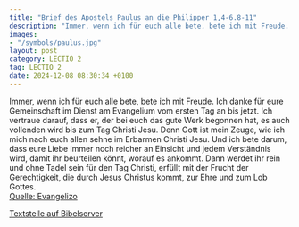 ```yaml
---
title: "Brief des Apostels Paulus an die Philipper 1,4-6.8-11"
description: "Immer, wenn ich für euch alle bete, bete ich mit Freude. Ich danke für eure Gemeinschaft im Dienst am Evangelium vom ersten Tag an bis jetzt. Ich vertraue darauf, dass er, der bei euch das gute Werk begonnen hat, es auch vollenden wird bis zum Tag Christi Jesu. Denn Gott ist mein...."
images:
- "/symbols/paulus.jpg"
layout: post
category: LECTIO 2
tag: LECTIO 2
date: 2024-12-08 08:30:34 +0100
---
```

Immer, wenn ich für euch alle bete, bete ich mit Freude.
Ich danke für eure Gemeinschaft im Dienst am Evangelium vom ersten Tag an bis jetzt.
Ich vertraue darauf, dass er, der bei euch das gute Werk begonnen hat, es auch vollenden wird bis zum Tag Christi Jesu.
Denn Gott ist mein Zeuge, wie ich mich nach euch allen sehne im Erbarmen Christi Jesu.<!--more-->
Und ich bete darum, dass eure Liebe immer noch reicher an Einsicht und jedem Verständnis wird,
damit ihr beurteilen könnt, worauf es ankommt. Dann werdet ihr rein und ohne Tadel sein für den Tag Christi,
erfüllt mit der Frucht der Gerechtigkeit, die durch Jesus Christus kommt, zur Ehre und zum Lob Gottes.<br>
[Quelle: Evangelizo](https://evangeliumtagfuertag.org/DE/gospel)

[Textstelle auf Bibelserver](https://www.bibleserver.com/EU/Philipper1,4-6.8-11)
